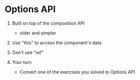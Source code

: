 # Options API

1. Built on top of the composition API
    - older and simpler

2. Use "this" to access the component's data

3. Don't use "ref"

4. Your turn
    - Convert one of the exercises you solved to Options API